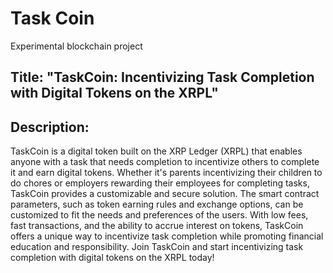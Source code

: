 # Task Coin
Experimental blockchain project

## Title: "TaskCoin: Incentivizing Task Completion with Digital Tokens on the XRPL"

## Description: 

TaskCoin is a digital token built on the XRP Ledger (XRPL) that enables anyone with a task that needs completion to incentivize others to complete it and earn digital tokens. Whether it's parents incentivizing their children to do chores or employers rewarding their employees for completing tasks, TaskCoin provides a customizable and secure solution. The smart contract parameters, such as token earning rules and exchange options, can be customized to fit the needs and preferences of the users. With low fees, fast transactions, and the ability to accrue interest on tokens, TaskCoin offers a unique way to incentivize task completion while promoting financial education and responsibility. Join TaskCoin and start incentivizing task completion with digital tokens on the XRPL today!
